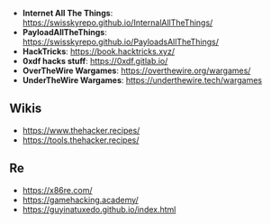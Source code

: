 - **Internet All The Things**: https://swisskyrepo.github.io/InternalAllTheThings/  
- **PayloadAllTheThings**: https://swisskyrepo.github.io/PayloadsAllTheThings/  
- **HackTricks**: https://book.hacktricks.xyz/  
- **0xdf hacks stuff**: https://0xdf.gitlab.io/  
- **OverTheWire Wargames**: https://overthewire.org/wargames/  
- **UnderTheWire Wargames**: https://underthewire.tech/wargames  

## Wikis
- https://www.thehacker.recipes/  
- https://tools.thehacker.recipes/

## Re
- https://x86re.com/  
- https://gamehacking.academy/  
- https://guyinatuxedo.github.io/index.html  